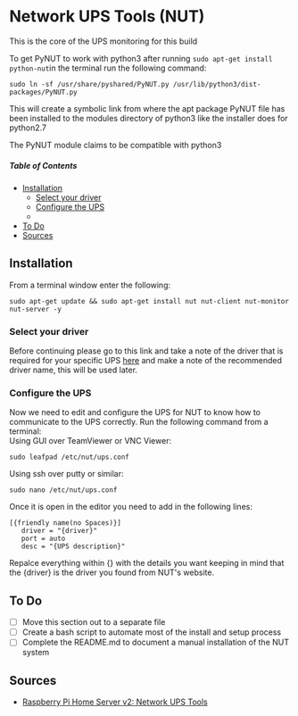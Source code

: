 # Network UPS Tools (NUT)
This is the core of the UPS monitoring for this build

To get PyNUT to work with python3 after running `sudo apt-get install python-nut`in the terminal run the following command:

```console
sudo ln -sf /usr/share/pyshared/PyNUT.py /usr/lib/python3/dist-packages/PyNUT.py
```

This will create a symbolic link from where the apt package PyNUT file has been installed to the modules directory of python3 like the installer does for python2.7

The PyNUT module claims to be compatible with python3

##### Table of Contents
* [Installation](#installation)
   * [Select your driver](#select-your-driver)
   * [Configure the UPS](#configure-the-ups)
   * []()
* [To Do](#to-do)
* [Sources](#sources)

## Installation
From a terminal window enter the following:

```console
sudo apt-get update && sudo apt-get install nut nut-client nut-monitor nut-server -y
```
### Select your driver
Before continuing please go to this link and take a note of the driver that is required for your specific UPS [here](http://www.networkupstools.org/stable-hcl.html) and make a note of the recommended driver name, this will be used later.

### Configure the UPS
Now we need to edit and configure the UPS for NUT to know how to communicate to the UPS correctly. Run the following command from a terminal:   
Using GUI over TeamViewer or VNC Viewer:

```console
sudo leafpad /etc/nut/ups.conf
```
Using ssh over putty or similar:
```console
sudo nano /etc/nut/ups.conf
```
Once it is open in the editor you need to add in the following lines:
```
[{friendly name(no Spaces)}]
   driver = "{driver}"
   port = auto
   desc = "{UPS description}"
```
Repalce everything within {} with the details you want keeping in mind that the {driver} is the driver you found from NUT's website.

## To Do
- [ ] Move this section out to a separate file
- [ ] Create a bash script to automate most of the install and setup process
- [ ] Complete the README.md to document a manual installation of the NUT system

## Sources
* [Raspberry Pi Home Server v2: Network UPS Tools](https://melgrubb.com/2016/12/11/rphs-v2-ups/)
